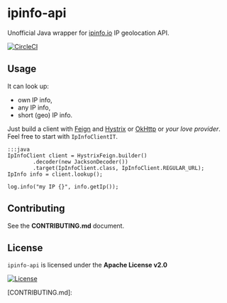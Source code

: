 # ipinfo-api

Unofficial Java wrapper for [ipinfo.io][] IP geolocation API. 

[![CircleCI](https://circleci.com/gh/ur6lad/ipinfo-api.svg?style=svg)](https://circleci.com/gh/ur6lad/ipinfo-api)

## Usage

It can look up:

* own IP info,
* any IP info,
* short (geo) IP info.

Just build a client with [Feign][] and [Hystrix][] or [OkHttp][] or _your love provider_. Feel free to start with `IpInfoClientIT`.

	:::java
	IpInfoClient client = HystrixFeign.builder()
			.decoder(new JacksonDecoder())
			.target(IpInfoClient.class, IpInfoClient.REGULAR_URL);
	IpInfo info = client.lookup();
	
	log.info("my IP {}", info.getIp());

## Contributing

See the **CONTRIBUTING.md** document.

## License

`ipinfo-api` is licensed under the **Apache License v2.0**

[![License](https://img.shields.io/badge/license-Apache%202.0-blue.svg?style=flat)](http://www.apache.org/licenses/LICENSE-2.0.html)

[ipinfo.io]: http://ipinfo.io "Comprehensive IP details website and API"
[Feign]: https://github.com/OpenFeign/feign "Feign makes writing java http clients easier"
[Hystrix]: https://github.com/Netflix/Hystrix "Fault tolerance library"
[OkHttp]: https://github.com/square/okhttp "HTTP+HTTP/2 client for Java"
[CONTRIBUTING.md]: 